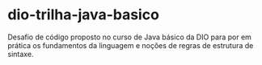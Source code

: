 # dio-trilha-java-basico
Desafio de código proposto no curso de Java básico da DIO para por em prática os fundamentos da linguagem e noções de regras de estrutura de sintaxe.
